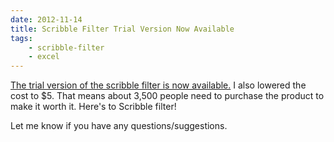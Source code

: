 ```yaml
---
date: 2012-11-14
title: Scribble Filter Trial Version Now Available
tags:
    - scribble-filter
    - excel
---
```


<a href="http://wp.me/P26YjB-7Z">The trial version of the scribble filter is now available.</a> I also lowered the cost to $5. That means about 3,500 people need to purchase the product to make it worth it. Here's to Scribble filter!

Let me know if you have any questions/suggestions.
